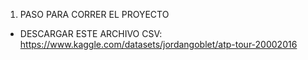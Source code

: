 1. PASO PARA CORRER EL PROYECTO
- DESCARGAR ESTE ARCHIVO CSV:
https://www.kaggle.com/datasets/jordangoblet/atp-tour-20002016

